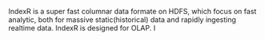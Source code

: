 IndexR is a super fast columnar data formate on HDFS, which focus on fast analytic, both for massive static(historical) data and rapidly ingesting realtime data. IndexR is designed for OLAP. I